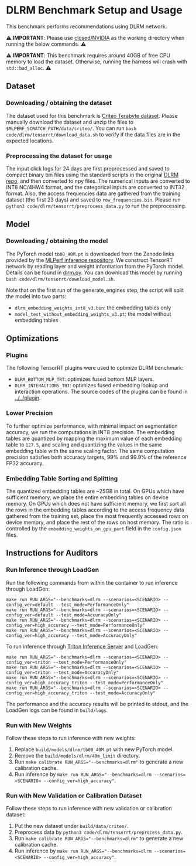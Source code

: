 # DLRM Benchmark Setup and Usage

This benchmark performs recommendations using DLRM network.

:warning: **IMPORTANT**: Please use [closed/NVIDIA](closed/NVIDIA) as the working directory when
running the below commands. :warning:

:warning: **IMPORTANT**: This benchmark requires around 40GB of free CPU memory to load the dataset. Otherwise, running the harness
will crash with `std::bad_alloc`. :warning:

## Dataset

### Downloading / obtaining the dataset

The dataset used for this benchmark is [Criteo Terabyte dataset](https://labs.criteo.com/2013/12/download-terabyte-click-logs/). Please manually download the dataset and unzip the files to `$MLPERF_SCRATCH_PATH/data/criteo/`. You can run `bash code/dlrm/tensorrt/download_data.sh` to verify if the data files are in the expected locations.

### Preprocessing the dataset for usage

The input click logs for 24 days are first preprocessed and saved to compact binary bin files using the standard scripts in the original [DLRM repo](https://github.com/facebookresearch/dlrm), and then converted to npy files. The numerical inputs are converted to INT8 NC/4HW4 format, and the categorical inputs are converted to INT32 format. Also, the access frequencies data are gathered from the training dataset (the first 23 days) and saved to `row_frequencies.bin`. Please run `python3 code/dlrm/tensorrt/preprocess_data.py` to run the preprocessing.

## Model

### Downloading / obtaining the model

The PyTorch model `tb00_40M.pt` is downloaded from the Zenodo links provided by the [MLPerf inference repository](https://github.com/mlperf/inference/tree/master/recommendation/dlrm/pytorch). We construct TensorRT network by reading layer and weight information from the PyTorch model. Details can be found in [dlrm.py](dlrm.py). You can download this model by running `bash code/dlrm/tensorrt/download_model.sh`.

Note that on the first run of the generate_engines step, the script will split the model into two parts:

- `dlrm_embedding_weights_int8_v3.bin`: the embedding tables only
- `model_test_without_embedding_weights_v3.pt`: the model without embedding tables

## Optimizations

### Plugins

The following TensorRT plugins were used to optimize DLRM benchmark:
- `DLRM_BOTTOM_MLP_TRT`: optimizes fused bottom MLP layers.
- `DLRM_INTERACTIONS_TRT`: optimizes fused embedding lookup and interaction operations.
The source codes of the plugins can be found in [../../plugin](../../plugin).

### Lower Precision

To further optimize performance, with minimal impact on segmentation accuracy, we run the computations in INT8 precision. The embedding tables are quantized by mapping the maximum value of each embedding table to `127.5`, and scaling and quantizing the values in the same embedding table with the same scaling factor. The same computation precision satisfies both accuracy targets, 99% and 99.9% of the reference FP32 accuracy.

### Embedding Table Sorting and Splitting

The quantized embedding tables are ~25GB in total. On GPUs which have sufficient memory, we place the entire embedding tables on device memory. On GPUs which does not have sufficient memory, we first sort all the rows in the embedding tables according to the access frequency data gathered from the training set, place the most frequently accessed rows on device memory, and place the rest of the rows on host memory. The ratio is controlled by the `embedding_weights_on_gpu_part` field in the `config.json` files.

## Instructions for Auditors

### Run Inference through LoadGen

Run the following commands from within the container to run inference through LoadGen:

```
make run RUN_ARGS="--benchmarks=dlrm --scenarios=<SCENARIO> --config_ver=default --test_mode=PerformanceOnly"
make run RUN_ARGS="--benchmarks=dlrm --scenarios=<SCENARIO> --config_ver=default --test_mode=AccuracyOnly"
make run RUN_ARGS="--benchmarks=dlrm --scenarios=<SCENARIO> --config_ver=high_accuracy --test_mode=PerformanceOnly"
make run RUN_ARGS="--benchmarks=dlrm --scenarios=<SCENARIO> --config_ver=high_accuracy --test_mode=AccuracyOnly"
```

To run inference through [Triton Inference Server](https://github.com/triton-inference-server/server) and LoadGen:

```
make run RUN_ARGS="--benchmarks=dlrm --scenarios=<SCENARIO> --config_ver=triton --test_mode=PerformanceOnly"
make run RUN_ARGS="--benchmarks=dlrm --scenarios=<SCENARIO> --config_ver=triton --test_mode=AccuracyOnly"
make run RUN_ARGS="--benchmarks=dlrm --scenarios=<SCENARIO> --config_ver=high_accuracy_triton --test_mode=PerformanceOnly"
make run RUN_ARGS="--benchmarks=dlrm --scenarios=<SCENARIO> --config_ver=high_accuracy_triton --test_mode=AccuracyOnly"
```

The performance and the accuracy results will be printed to stdout, and the LoadGen logs can be found in `build/logs`.

### Run with New Weights

Follow these steps to run inference with new weights:

1. Replace `build/models/dlrm/tb00_40M.pt` with new PyTorch model.
2. Remove the `build/models/dlrm/40m_limit` directory.
3. Run `make calibrate RUN_ARGS="--benchmarks=dlrm"` to generate a new calibration cache.
4. Run inference by `make run RUN_ARGS="--benchmarks=dlrm --scenarios=<SCENARIO> --config_ver=high_accuracy"`.

### Run with New Validation or Calibration Dataset

Follow these steps to run inference with new validation or calibration dataset:

1. Put the new dataset under `build/data/criteo/`.
2. Preprocess data by `python3 code/dlrm/tensorrt/preprocess_data.py`.
3. Run `make calibrate RUN_ARGS="--benchmarks=dlrm"` to generate a new calibration cache.
4. Run inference by `make run RUN_ARGS="--benchmarks=dlrm --scenarios=<SCENARIO> --config_ver=high_accuracy"`.
